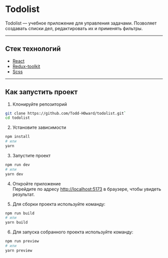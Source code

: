 # Todolist

Todolist — учебное приложение для управления задачами. Позволяет создавать списки дел, редактировать их и применять фильтры.

---

## Стек технологий

- [React](https://reactjs.org/)
- [Redux-toolkit](https://redux-toolkit.js.org/)
- [Scss](https://sass-lang.com/)

---

## Как запустить проект

1. Клонируйте репозиторий
```bash
git clone https://github.com/Todd-H0ward/todolist.git` 
cd todolist
```

2. Установите зависимости
```bash
npm install
# или
yarn
```

3. Запустите проект
```bash
npm run dev
# или
yarn dev
```

4. Откройте приложение<br>
   Перейдите по адресу [http://localhost:5173](http://localhost:5173) в браузере, чтобы увидеть результат.

5. Для сборки проекта используйте команду:
```bash
npm run build
# или
yarn build
```

6. Для запуска собранного проекта используйте команду:
```bash
npm run preview
# или
yarn preview
```